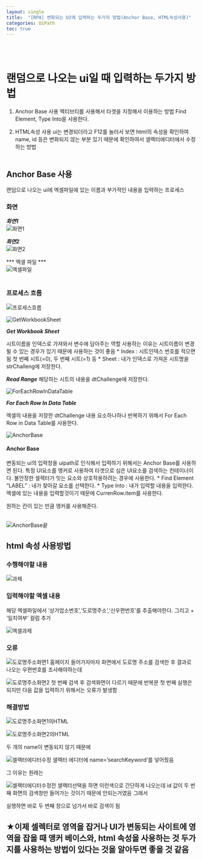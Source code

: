 ```yaml
---
layout: single
title:  "[RPA] 변화되는 UI에 입력하는 두가지 방법(Anchor Base, HTML속성사용)"
categories: UiPath
toc: true
---
```

<br><br>

# 랜덤으로 나오는 ui일 때 입력하는 두가지 방법 <br>
1. Anchor Base 사용
엑티브티를 사용해서 타겟을 지정해서 이용하는 방법 Find Element, Type Into을 사용한다.

2. HTML속성 사용
ui는 변경되더라고 F12를 눌러서 보면 html의 속성을 확인하여 name, id 등은 변화되지 않는 부분 있기 때문에 확인하여서 샐랙터에디터에서 수정하는 방법 <br><br>

## Anchor Base 사용
랜덤으로 나오는 ui에 엑셀파일에 있는 이름과 부가적인 내용을 입력하는 프로세스 <br>

### 화면

***화면1*** <br>
![화면1](https:/images/2023-10-04-AnchorBase.md/화면1.png) <br>

***화면2*** <br>
![화면2](https:/images/2023-10-04-AnchorBase.md/화면2.png) <br>

*** 엑셀 파일 *** <br>
![엑셀파일](https:/images/2023-10-04-AnchorBase.md/엑셀파일.png) <br><br>

### 프로세스 흐름

![프로세스흐름](https:/images/2023-10-04-AnchorBase.md/프로세스흐름.png)

![GetWorkbookSheet](https:/images/2023-10-04-AnchorBase.md/GetWorkbookSheet.png)

***Get Workbook Sheet***

시트이름을 인덱스로 가져와서 변수에 담아주는 역할
사용하는 이유는 시트이름이 변경 될 수 있는 경우가 있기 때문에 사용하는 것이 좋음
	* Index : 시트인덱스 번호를 적으면 됨 첫 번째 시트(=0), 두 번째 시트(=1) 등
	* Sheet : 내가 인덱스로 가져온 시트명을 strChalleng에 저장한다.
<br>

***Read Range***
해당하는 시트의 내용을 dtChallenge에 저장한다.
<br>

![ForEachRowInDataTable](https:/images/2023-10-04-AnchorBase.md/ForEachRowInDataTable.png)

***For Each Row In Data Table***

엑셀의 내용을 저장한 dtChallenge 내용 요소하나하나 반복하기 위해서 For Each Row in Data Table를 사용한다.
<br>

![AnchorBase](https:/images/2023-10-04-AnchorBase.md/AnchorBase.png)

#### Anchor Base

변동되는 ui의 입력창을 uipath로 인식해서 입력하기 위해서는 Anchor Base를 사용하면 된다. 
특정 UI요소를 앵커로 사용하여 타겟으로 심은 UI요소를 검색하는 컨테이너이다. 불안정한 셀렉터가 잇는 요소와 상호작용하려는 경우에 사용한다.
	* Find Element “LABEL” : 내가 찾아갈 요소를 선택한다.
	* Type Into : 내가 입력할 내용을 입력한다. 엑셀에 있는 내용을 입력할것이기 때문에 CurrenRow.item를 사용한다. 

원하는 칸이 있는 만큼 엥커를 사용해준다.
<br><br>

![AnchorBase끝](https:/images/2023-10-04-AnchorBase.md/AnchorBase끝.png)


## html 속성 사용방법

### 수행해야할 내용

![과제](https:/images/2023-10-04-AnchorBase.md/과제.png)

### 입력해야할 엑셀 내용
해당 엑셀파일에서 ‘상가업소번호’,‘도로명주소’,‘신우편번호’를 추출해야한다. 그리고 + ‘일치여부’ 컬럼 추가

![엑셀과제](https:/images/2023-10-04-AnchorBase.md/엑셀과제.png)

### 오류

![도로명주소화면1](https:/images/2023-10-04-AnchorBase.md/도로명주소화면1.png)
홈페이지 들어가자마자 화면에서 도로명 주소를 검색한 후 결과로 나오는 우편번호를 조사해야하는데

![도로명주소화면2](https:/images/2023-10-04-AnchorBase.md/도로명주소화면2.png)
첫 번째 검색 후 검색화면이 다르기 때문에 반복문 첫 번째 실행은 되지만 다음 값을 입력하기 위해서는 오류가 발생함 


### 해결방법

![도로명주소화면1의HTML](https:/images/2023-10-04-AnchorBase.md/도로명주소화면1의HTML.png)

![도로명주소화면2의HTML](https:/images/2023-10-04-AnchorBase.md/도로명주소화면2의HTML.png)

두 개의 name이 변동되지 않기 때문에 

![셀랙터에디터수정](https:/images/2023-10-04-AnchorBase.md/셀랙터에디터수정.png)
샐랙터 에디터에 name=’searchKeyword‘를 넣어줬음 

그 이유는 원래는
 
![셀랙터에디터수정전](https:/images/2023-10-04-AnchorBase.md/셀랙터에디터수정전.png)
샐랙터선택을 하면 이런색으로 간단하게 나오는데 id 값이 두 번째 화면의 검색창만 들어가는 것이기 때문에 안되는거였음 그래서 

실행하면 바로 두 번째 창으로 넘가서 바로 검색이 됨 



## ★이제 셀렉터로 영역을 잡거나 UI가 변동되는 사이트에 영역을 잡을 때 앵커 베이스와, html 속성을 사용하는 것 두가지를 사용하는 방법이 있다는 것을 알아두면 좋을 것 같음
